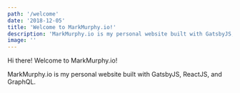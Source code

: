 ```yaml
---
path: '/welcome'
date: '2018-12-05'
title: 'Welcome to MarkMurphy.io!'
description: 'MarkMurphy.io is my personal website built with GatsbyJS, ReactJS, and GraphQL.'
image: ''
---
```


Hi there! Welcome to MarkMurphy.io!

MarkMurphy.io is my personal website built with GatsbyJS, ReactJS, and GraphQL.